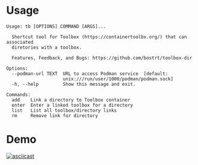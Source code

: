 # Usage
```
Usage: tb [OPTIONS] COMMAND [ARGS]...

  Shortcut tool for Toolbox (https://containertoolbx.org/) that can associated
  diretories with a toolbox.

  Features, Feedback, and Bugs: https://github.com/bostrt/toolbox-dir

Options:
  --podman-url TEXT  URL to access Podman service  [default:
                     unix:///run/user/1000/podman/podman.sock]
  -h, --help         Show this message and exit.

Commands:
  add    Link a directory to Toolbox container
  enter  Enter a linked toolbox for a directory
  list   List all toolbox/directory links
  rm     Remove link for directory
```

# Demo

[![asciicast](https://asciinema.org/a/ND7jdq9U1HUF9jp00dqNTQBij.svg)](https://asciinema.org/a/ND7jdq9U1HUF9jp00dqNTQBij)
